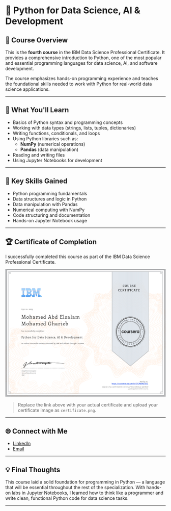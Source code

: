 # 🐍 Python for Data Science, AI & Development

## 📄 Course Overview
This is the **fourth course** in the IBM Data Science Professional Certificate. It provides a comprehensive introduction to Python, one of the most popular and essential programming languages for data science, AI, and software development.

The course emphasizes hands-on programming experience and teaches the foundational skills needed to work with Python for real-world data science applications.

---

## 🧠 What You'll Learn

- Basics of Python syntax and programming concepts
- Working with data types (strings, lists, tuples, dictionaries)
- Writing functions, conditionals, and loops
- Using Python libraries such as:
  - **NumPy** (numerical operations)
  - **Pandas** (data manipulation)
- Reading and writing files
- Using Jupyter Notebooks for development

---

## 🔑 Key Skills Gained

- Python programming fundamentals  
- Data structures and logic in Python  
- Data manipulation with Pandas  
- Numerical computing with NumPy  
- Code structuring and documentation  
- Hands-on Jupyter Notebook usage

---

## 🏆 Certificate of Completion

I successfully completed this course as part of the IBM Data Science Professional Certificate.

<p align="center">
  <a href="https://coursera.org/share/YOUR-CERTIFICATE-LINK">
    <img src="./Certificate.png" alt="Coursera Certificate - Python for Data Science, AI & Development" height="400">
  </a>
</p>

> Replace the link above with your actual certificate and upload your certificate image as `certificate.png`.

---

## 🌐 Connect with Me

- [LinkedIn](https://www.linkedin.com/in/mohamed-a-gharieb/)
- [Email](mailto:mo4u2030@gmail.com)

---

## 💡 Final Thoughts

This course laid a solid foundation for programming in Python — a language that will be essential throughout the rest of the specialization. With hands-on labs in Jupyter Notebooks, I learned how to think like a programmer and write clean, functional Python code for data science tasks.

---

